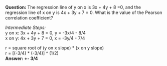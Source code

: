 **Question:** 
The regression line of y on x is 3x + 4y + 8 =0, and the regression line of x on y is 4x + 3y + 7 = 0. 
What is the value of the Pearson correlation coefficient?

*Intermediate Steps:* <br />
y on x: 3x + 4y + 8 = 0, y = -3x/4 - 8/4 <br />
x on y: 4x + 3y + 7 = 0, x = -3y/4 - 7/4 <br />

r = square root of (y on x slope) * (x on y slope) <br />
r = [(-3/4) * (-3/4)] ^ (1/2) <br />
**Answer: +- 3/4**

